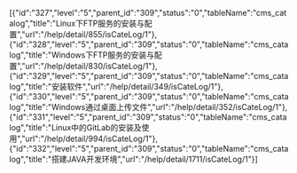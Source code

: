 [{"id":"327","level":"5","parent_id":"309","status":"0","tableName":"cms_catalog","title":"Linux下FTP服务的安装与配置","url":"/help/detail/855/isCateLog/1"},{"id":"328","level":"5","parent_id":"309","status":"0","tableName":"cms_catalog","title":"Windows下FTP服务的安装与配置","url":"/help/detail/830/isCateLog/1"},{"id":"329","level":"5","parent_id":"309","status":"0","tableName":"cms_catalog","title":"安装软件","url":"/help/detail/349/isCateLog/1"},{"id":"330","level":"5","parent_id":"309","status":"0","tableName":"cms_catalog","title":"Windows通过桌面上传文件","url":"/help/detail/352/isCateLog/1"},{"id":"331","level":"5","parent_id":"309","status":"0","tableName":"cms_catalog","title":"Linux中的GitLab的安装及使用","url":"/help/detail/994/isCateLog/1"},{"id":"332","level":"5","parent_id":"309","status":"0","tableName":"cms_catalog","title":"搭建JAVA开发环境","url":"/help/detail/1711/isCateLog/1"}]